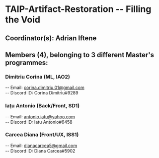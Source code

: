 # TAIP-Artifact-Restoration -- Filling the Void

## Coordinator(s): Adrian Iftene

## Members (4), belonging to 3 different Master's programmes:

### Dimitriu Corina (ML, IAO2)
-- Email: corina.dimitriu.01@gmail.com  
-- Discord ID: Corina Dimitriu#9289  

### Iaţu Antonio (Back/Front, SD1)
-- Email: antonio.iatu@yahoo.com  
-- Discord ID: Iatu Antonio#6458  

### Carcea Diana (Front/UX, ISS1)
-- Email: dianacarcea5@gmail.com  
-- Discord ID: Diana Carcea#5902
